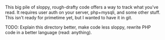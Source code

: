 This big pile of sloppy, rough-drafty code offers a way to track what you've read. It requires user auth on your server, php+mysqli, and some other stuff. This isn't ready for primetime yet, but I wanted to have it in git.

TODO: Explain this directory better, make code less sloppy, rewrite PHP code in a better language (read: anything).
